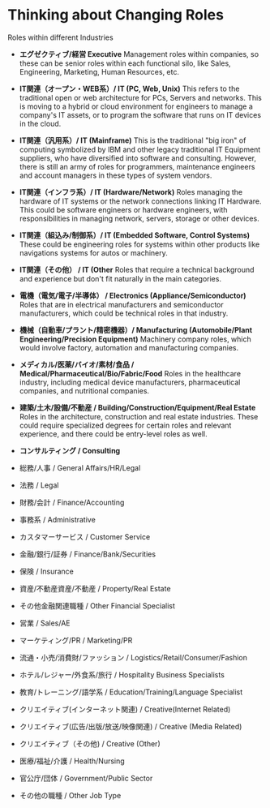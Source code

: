 # Thinking about Changing Roles

Roles within different Industries
- **エグゼクティブ/経営 Executive**
Management roles within companies, so these can be senior roles within each functional silo, like Sales, Engineering, Marketing, Human Resources, etc.

- **IT関連（オープン・WEB系）/ IT (PC, Web, Unix)**
This refers to the traditional open or web architecture for PCs, Servers and networks. This is moving to a hybrid or cloud environment for engineers to manage a company's IT assets, or to program the software that runs on IT devices in the cloud.

- **IT関連（汎用系）/ IT (Mainframe)**
This is the traditional "big iron" of computing symbolized by IBM and other legacy traditional IT Equipment suppliers, who have diversified into software and consulting. However, there is still an army of roles for programmers, maintenance engineers and account managers in these types of system vendors.

- **IT関連（インフラ系）/ IT (Hardware/Network)**
Roles managing the hardware of IT systems or the network connections linking IT Hardware. This could be software engineers or hardware engineers, with responsibilities in managing network, servers, storage or other devices.

- **IT関連（組込み/制御系）/ IT (Embedded Software, Control Systems)**
These could be engineering roles for systems within other products like navigations systems for autos or machinery.

- **IT関連（その他） / IT (Other**
Roles that require a technical background and experience but don't fit naturally in the main categories.

- **電機（電気/電子/半導体） / Electronics (Appliance/Semiconductor)**
Roles that are in electrical manufacturers and semiconductor manufacturers, which could be technical roles in that industry.

- **機械（自動車/プラント/精密機器）/ Manufacturing (Automobile/Plant Engineering/Precision Equipment)**
Machinery company roles, which would involve factory, automation and manufacturing companies.

- **メディカル/医薬/バイオ/素材/食品 / Medical/Pharmaceutical/Bio/Fabric/Food**
Roles in the healthcare industry, including medical device manufacturers, pharmaceutical companies, and nutritional companies.

- **建築/土木/設備/不動産 / Building/Construction/Equipment/Real Estate**
Roles in the architecture, construction and real estate industries. These could require specialized degrees for certain roles and relevant experience, and there could be entry-level roles as well.

- **コンサルティング / Consulting**

- 総務/人事 / General Affairs/HR/Legal
- 法務 / Legal
- 財務/会計 / Finance/Accounting
- 事務系 / Administrative
- カスタマーサービス / Customer Service
- 金融/銀行/証券 / Finance/Bank/Securities
- 保険 / Insurance
- 資産/不動産資産/不動産 / Property/Real Estate
- その他金融関連職種 / Other Financial Specialist
- 営業 / Sales/AE
- マーケティング/PR / Marketing/PR
- 流通・小売/消費財/ファッション / Logistics/Retail/Consumer/Fashion
- ホテル/レジャー/外食系/旅行 / Hospitality Business Specialists
- 教育/トレーニング/語学系 / Education/Training/Language Specialist
- クリエイティブ(インターネット関連) / Creative(Internet Related)
- クリエイティブ(広告/出版/放送/映像関連) / Creative (Media Related)
- クリエイティブ（その他) / Creative (Other)
- 医療/福祉/介護 / Health/Nursing
- 官公庁/団体 / Government/Public Sector
- その他の職種 / Other Job Type
